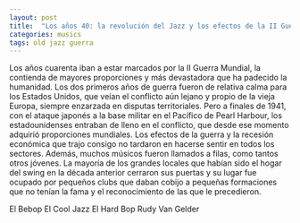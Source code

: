 ```yaml
---
layout: post
title:  "Los años 40: la revolución del Jazz y los efectos de la II Guerra Mundial"
categories: musics
tags: old jazz guerra
---
```

 
Los años cuarenta iban a estar marcados por la II Guerra Mundial, la contienda de mayores proporciones y más devastadora que ha padecido la humanidad. Los dos primeros años de guerra fueron de relativa calma para los Estados Unidos, que veían el conflicto aún lejano y propio de la vieja Europa, siempre enzarzada en disputas territoriales. Pero a finales de 1941, con el ataque japonés a la base militar en el Pacífico de Pearl Harbour, los estadounidenses entraban de lleno en el conflicto, que desde ese momento adquirió proporciones mundiales. Los efectos de la guerra y la recesión económica que trajo consigo no tardaron en hacerse sentir en todos los sectores. Además, muchos músicos fueron llamados a filas, como tantos otros jóvenes. La mayoría de los grandes locales que habían sido el hogar del swing en la década anterior cerraron sus puertas y su lugar fue ocupado por pequeños clubs que daban cobijo a pequeñas formaciones que no tenían la fama y el reconocimiento de las que le precedieron.

El Bebop
El Cool Jazz
El Hard Bop
Rudy Van Gelder


